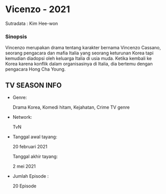 # Vicenzo - 2021

Sutradata : Kim Hee-won

### Sinopsis

Vincenzo merupakan drama tentang karakter bernama Vincenzo Cassano, seorang pengacara dan mafia Italia yang seorang keturunan Korea tapi kemudian diadopsi oleh keluarga Italia di usia muda. Ketika kembali ke Korea karena konflik dalam organisasinya di Italia, dia bertemu dengan pengacara Hong Cha Young.

## TV SEASON INFO

- Genre:

  Drama Korea, Komedi hitam, Kejahatan, Crime TV genre

- Network:

  TvN

- Tanggal awal tayang:

  20 februari 2021

  Tanggal akhir tayang:

  2 mei 2021

- Jumlah Episode :

  20 Episode
